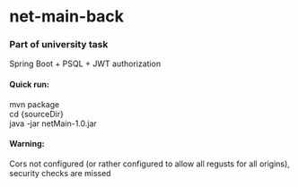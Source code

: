 # net-main-back

### Part of university task
Spring Boot + PSQL + JWT authorization

#### Quick run:
mvn package  
cd {sourceDir}  
java -jar netMain-1.0.jar

#### Warning:
Cors not configured (or rather configured to allow all regusts for all origins), security checks are missed
